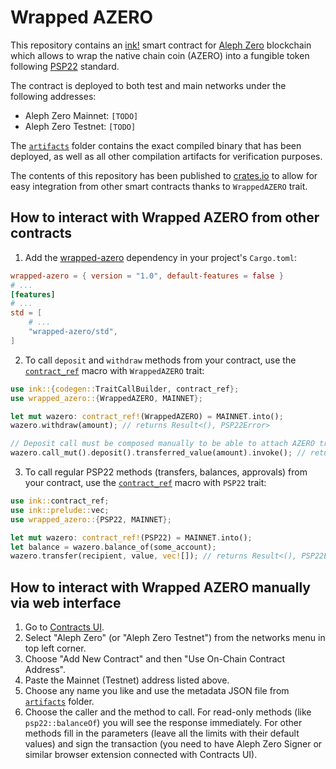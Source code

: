 # Wrapped AZERO

This repository contains an [ink!][ink] smart contract for [Aleph Zero][aleph] blockchain which allows to wrap the native chain coin (AZERO) into a fungible token following [PSP22][psp22] standard.

The contract is deployed to both test and main networks under the following addresses:
 - Aleph Zero Mainnet: `[TODO]`
 - Aleph Zero Testnet: `[TODO]`

The [`artifacts`][artifacts] folder contains the exact compiled binary that has been deployed, as well as all other compilation artifacts for verification purposes.

The contents of this repository has been published to [crates.io][wazero-crates] to allow for easy integration from other smart contracts thanks to `WrappedAZERO` trait.

## How to interact with Wrapped AZERO from other contracts

1. Add the [wrapped-azero][wazero-crates] dependency in your project's `Cargo.toml`:
```TOML
wrapped-azero = { version = "1.0", default-features = false }
# ...
[features]
# ...
std = [
    # ...
    "wrapped-azero/std",
]

```

2. To call `deposit` and `withdraw` methods from your contract, use the [`contract_ref`][contract_ref] macro with `WrappedAZERO` trait:
```rust
use ink::{codegen::TraitCallBuilder, contract_ref};
use wrapped_azero::{WrappedAZERO, MAINNET};

let mut wazero: contract_ref!(WrappedAZERO) = MAINNET.into();
wazero.withdraw(amount); // returns Result<(), PSP22Error>

// Deposit call must be composed manually to be able to attach AZERO transfer
wazero.call_mut().deposit().transferred_value(amount).invoke(); // returns Result<(), PSP22Error>

```

3. To call regular PSP22 methods (transfers, balances, approvals) from your contract, use the [`contract_ref`][contract_ref] macro with `PSP22` trait:
```rust
use ink::contract_ref;
use ink::prelude::vec;
use wrapped_azero::{PSP22, MAINNET};

let mut wazero: contract_ref!(PSP22) = MAINNET.into();
let balance = wazero.balance_of(some_account);
wazero.transfer(recipient, value, vec![]); // returns Result<(), PSP22Error>
```

## How to interact with Wrapped AZERO manually via web interface

1. Go to [Contracts UI][contracts-ui].
2. Select "Aleph Zero" (or "Aleph Zero Testnet") from the networks menu in top left corner.
3. Choose "Add New Contract" and then "Use On-Chain Contract Address".
4. Paste the Mainnet (Testnet) address listed above.
5. Choose any name you like and use the metadata JSON file from [`artifacts`][artifacts] folder.
6. Choose the caller and the method to call. For read-only methods (like `psp22::balanceOf`) you will see the response immediately. For other methods fill in the parameters (leave all the limits with their default values) and sign the transaction (you need to have Aleph Zero Signer or similar browser extension connected with Contracts UI).

[traits]: ./traits.rs
[artifacts]: ./artifacts
[wazero-crates]: https://crates.io/crates/wrapped-azero
[aleph]: https://alephzero.org/
[ink]: https://use.ink
[psp22]: https://github.com/inkdevhub/standards/blob/master/PSPs/psp-22.md
[contract_ref]: https://paritytech.github.io/ink/ink/macro.contract_ref.html
[contracts-ui]: https://contracts-ui.substrate.io